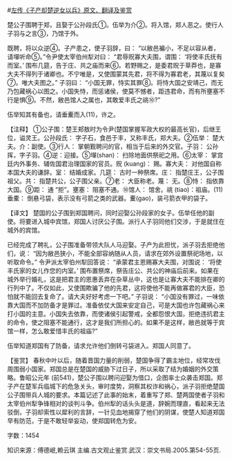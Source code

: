 #[左传《子产却楚逆女以兵》原文、翻译及鉴赏](https://www.vrrw.net/wx/14007.html)

楚公子围聘于郑，且娶于公孙段氏①。伍举为介②。将入馆，郑人恶之。使行人子羽与之言③，乃馆于外。

既聘，将以众逆④。子产患之，使子羽辞，曰： “以敝邑褊小，不足以容从者，请墠听命⑤。”令尹使太宰伯州犁对曰： “君辱贶寡大夫围，谓围： ‘将使丰氏抚有而室。’ 围布几筵，告于庄、共之庙而来⑥。若野赐之，是委君贶于草莽也，是寡大夫不得列于诸卿也。不宁唯是，又使围蒙其先君，将不得为寡君老，其蔑以复矣⑦。唯大夫图之。” 子羽曰： “小国无罪，恃实其罪⑧。将恃大国之安靖己，而无乃包藏祸心以图之。小国失恃，而惩诸侯，使莫不憾者，距违君命，而有所壅塞不行是惧⑨。不然，敝邑馆人之属也，其敢爱丰氏之祧⑩?”

伍举知其有备也，请垂櫜而入(11)，许之。

【注释】 ①公子围：楚王郏敖时为令尹(楚国掌握军政大权的最高长官)，后继王位，谥灵王。公孙段氏： 字子石，食邑于丰，又称丰氏，郑大夫。②伍举： 楚大夫。介：副使。③行人： 掌朝觐聘问的官，相当于后来的外交官。子羽： 公孙挥，字子羽。④逆：迎接。⑤墠(shan)： 扫除地面供祭祀之用。⑥太宰： 掌宫廷内外事务、辅佐国君治理国家的官员。贶 (kuang)： 赐。寡大夫： 对他国自称本国大夫的谦辞。室： 结婚成家。几筵： 古时一种祭席。庄： 指楚庄王，公子围祖父。共： 指楚共公，公子围父亲。⑦老： 大臣称老。蔑： 无。⑧恃： 指依靠大国。⑨距： 通 “拒”。壅塞： 阻塞不通。⑩馆人： 馆舍。祧 (tiao)：祖庙。(11)垂橐： 倒悬弓袋，表示没有弓箭之类的武器。櫜(gao)，装弓箭衣甲的袋子。



【译文】 楚国的公子围到郑国聘问，同时迎娶公孙段家的女子。伍举任他的副使。将要进入城中宾馆，郑国人讨厌公子围。派行人子羽同他们交涉，于是就住在城外的宾馆。

已经完成了聘礼，公子围准备带领大队人马迎娶。子产为此担忧，派子羽去拒绝他们，说： “因为敝邑狭小，不能全部容纳随从人员，请求在郊外设置祭祀场地，以听取命令。” 令尹派太宰伯州犁回答说： “承蒙君主恩赐寡大夫围，对围说： ‘将使丰氏家的女儿作您的内室。’ 围布置祭席，祭告庄公、共公的神庙后前来。如果在城外举行婚礼，这是把君主的恩惠丢弃在杂草丛中，这也是让寡大夫不能排在卿的行列中了。不仅如此，又使围欺骗了他的先君，这将使他不能再做寡君的大臣，恐怕就不能回去复命了。请大夫好好考虑一下吧。” 子羽说： “小国没有罪过，一味依靠大国而不加防备才是罪过。准备依仗大国来安定自己，可是大国也许包藏祸心来打小国的主意。小国失去依靠，而使诸侯引起警戒，全都怨恨大国，拒绝违抗君主的命令，使之阻塞不能通行，这才是我们所担心的。如果不是这样，敝邑就等于宾馆一样，怎么敢爱惜丰氏的祖庙?”

伍举知道郑国有了防备，请求允许他们倒转弓袋进入。郑国人同意了。

【鉴赏】 春秋中叶以后，随着晋国力量的削弱，楚国争得了霸主地位，经常攻伐周围弱小国家。郑国总是在楚国的威胁下过日子，所以采取了结为婚姻的外交策略。鲁昭公元年 (前541)，楚公子围以聘问迎娶为借口，企图率士众袭击郑国。郑子产在楚军兵临城下的危急关头，审时度势，洞察其权诈和祸心，派子羽拒绝楚国公子围带兵人城的要求。本篇记述了此事的始末，着重写了郑、楚两国使者子羽和太宰伯州犁争锋相对的谈判斗争。伯州犁的话头头是道，辞婉而理直，看起来无法驳倒，子羽却索性以犀利的言辞，一针见血地揭穿了他们的阴谋，使楚人知道郑国早有防范，于是不敢轻举妄动，使郑国转危为安。

字数：1454

知识来源：傅德岷,赖云琪 主编.古文观止鉴赏.武汉：崇文书局.2005.第54-55页.

